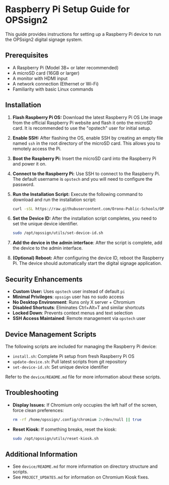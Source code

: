 # Raspberry Pi Setup Guide for OPSsign2

This guide provides instructions for setting up a Raspberry Pi device to run the OPSsign2 digital signage system.

## Prerequisites

*   A Raspberry Pi (Model 3B+ or later recommended)
*   A microSD card (16GB or larger)
*   A monitor with HDMI input
*   A network connection (Ethernet or Wi-Fi)
*   Familiarity with basic Linux commands

## Installation

1.  **Flash Raspberry Pi OS:** Download the latest Raspberry Pi OS Lite image from the official Raspberry Pi website and flash it onto the microSD card.  It is recommended to use the "opstech" user for initial setup.

2.  **Enable SSH:** After flashing the OS, enable SSH by creating an empty file named `ssh` in the root directory of the microSD card. This allows you to remotely access the Pi.

3.  **Boot the Raspberry Pi:** Insert the microSD card into the Raspberry Pi and power it on.

4.  **Connect to the Raspberry Pi:** Use SSH to connect to the Raspberry Pi. The default username is `opstech` and you will need to configure the password.

5.  **Run the Installation Script:** Execute the following command to download and run the installation script:

    ```bash
    curl -sSL https://raw.githubusercontent.com/Orono-Public-Schools/OPSsign2/main/device/install.sh | bash
    ```

6.  **Set the Device ID:**  After the installation script completes, you need to set the unique device identifier.

    ```bash
    sudo /opt/opssign/utils/set-device-id.sh
    ```

7.  **Add the device in the admin interface**: After the script is complete, add the device to the admin interface.

8.  **(Optional) Reboot:** After configuring the device ID, reboot the Raspberry Pi. The device should automatically start the digital signage application.

## Security Enhancements

*   **Custom User:** Uses `opstech` user instead of default `pi`
*   **Minimal Privileges**: `opssign` user has no sudo access
*   **No Desktop Environment**: Runs only X server + Chromium
*   **Disabled Shortcuts**: Eliminates Ctrl+Alt+T and similar shortcuts
*   **Locked Down**: Prevents context menus and text selection
*   **SSH Access Maintained**: Remote management via `opstech` user

## Device Management Scripts

The following scripts are included for managing the Raspberry Pi device:

*   `install.sh`: Complete Pi setup from fresh Raspberry Pi OS
*   `update-device.sh`: Pull latest scripts from git repository
*   `set-device-id.sh`: Set unique device identifier

Refer to the `device/README.md` file for more information about these scripts.

## Troubleshooting

*   **Display Issues:** If Chromium only occupies the left half of the screen, force clean preferences:

    ```bash
    rm -rf /home/opssign/.config/chromium 2>/dev/null || true
    ```

*   **Reset Kiosk:** If something breaks, reset the kiosk:

    ```bash
    sudo /opt/opssign/utils/reset-kiosk.sh
    ```

## Additional Information

*   See `device/README.md` for more information on directory structure and scripts.
*   See `PROJECT_UPDATES.md` for information on Chromium Kiosk fixes.
